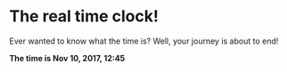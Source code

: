 # The real time clock!

Ever wanted to know what the time is? Well, your journey is about to end!

**The time is Nov 10, 2017, 12:45**